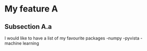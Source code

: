 # My feature A

## Subsection A.a

I would like to have a list of my favourite packages
-numpy
-pyvista
-machine learning
